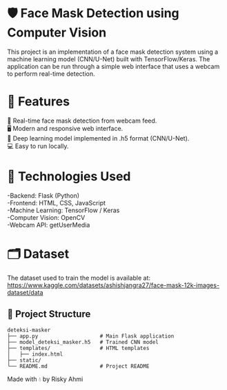 # 🛡️ Face Mask Detection using Computer Vision
This project is an implementation of a face mask detection system using a machine learning model (CNN/U-Net) built with TensorFlow/Keras. The application can be run through a simple web interface that uses a webcam to perform real-time detection.

# 🚀 Features
📸 Real-time face mask detection from webcam feed. <br/>
🖥️ Modern and responsive web interface. <br/>
🤖 Deep learning model implemented in .h5 format (CNN/U-Net). <br/>
💻 Easy to run locally. <br/>

# 🧠 Technologies Used
-Backend: Flask (Python) <br/>
-Frontend: HTML, CSS, JavaScript <br/>
-Machine Learning: TensorFlow / Keras <br/>
-Computer Vision: OpenCV <br/>
-Webcam API: getUserMedia <br/>

# 🗂️ Dataset
The dataset used to train the model is available at:
https://www.kaggle.com/datasets/ashishjangra27/face-mask-12k-images-dataset/data

## 📁 Project Structure
```
deteksi-masker
├── app.py                    # Main Flask application
├── model_deteksi_masker.h5   # Trained CNN model
├── templates/                # HTML templates
│   ├── index.html
├── static/
└── README.md                 # Project README
```

Made with 💧 by Risky Ahmi
